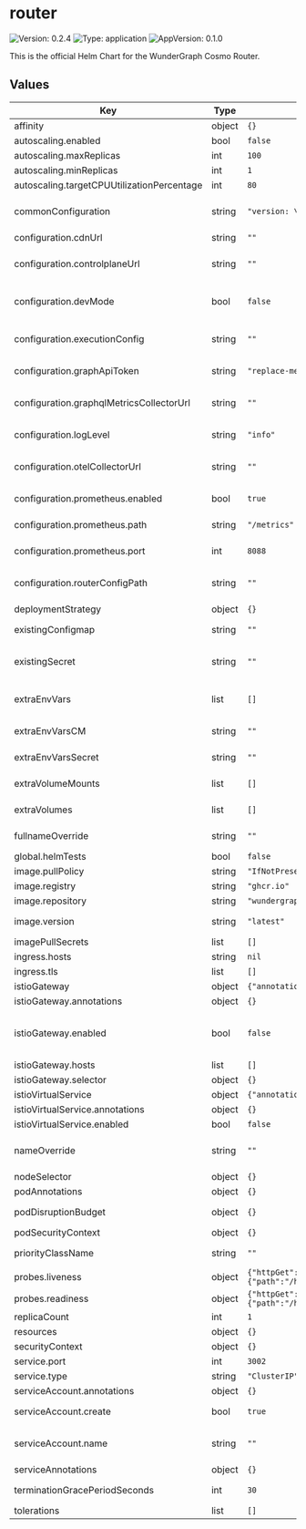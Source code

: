 # router

![Version: 0.2.4](https://img.shields.io/badge/Version-0.2.4-informational?style=flat-square) ![Type: application](https://img.shields.io/badge/Type-application-informational?style=flat-square) ![AppVersion: 0.1.0](https://img.shields.io/badge/AppVersion-0.1.0-informational?style=flat-square)

This is the official Helm Chart for the WunderGraph Cosmo Router.

## Values

| Key | Type | Default | Description |
|-----|------|---------|-------------|
| affinity | object | `{}` |  |
| autoscaling.enabled | bool | `false` |  |
| autoscaling.maxReplicas | int | `100` |  |
| autoscaling.minReplicas | int | `1` |  |
| autoscaling.targetCPUUtilizationPercentage | int | `80` |  |
| commonConfiguration | string | `"version: \"1\"\nlog_level: \"info\""` | For a full list of available configuration options, see https://cosmo-docs.wundergraph.com/router/configuration |
| configuration.cdnUrl | string | `""` |  |
| configuration.controlplaneUrl | string | `""` | The URL of the Cosmo Controlplane. Should be internal to the cluster. Default to cloud if not set. |
| configuration.devMode | bool | `false` | Set to true to enable the development mode. This allows for Advanced Request Tracing (ART) in the GraphQL Playground |
| configuration.executionConfig | string | `""` | If your config exceeds 1MB (Kubernetes limit), you have to mount it as a file and set the path in routerConfigPath instead |
| configuration.graphApiToken | string | `"replace-me"` | The router token is used to authenticate the router against the controlplane (required) |
| configuration.graphqlMetricsCollectorUrl | string | `""` | The URL of the Cosmo GraphQL Metrics Collector. Should be internal to the cluster. Default to cloud if not set. |
| configuration.logLevel | string | `"info"` | The log level of the router. Default to info if not set. |
| configuration.otelCollectorUrl | string | `""` | The URL of the Cosmo GraphQL OTEL Collector. Should be internal to the cluster. Default to cloud if not set. |
| configuration.prometheus.enabled | bool | `true` | Enables prometheus metrics support. Default is true. |
| configuration.prometheus.path | string | `"/metrics"` | The HTTP path where metrics are exposed. Default is "/metrics". |
| configuration.prometheus.port | int | `8088` | The port where metrics are exposed. Default is port 8088. |
| configuration.routerConfigPath | string | `""` | A possible to solution could be to use an init container to download the file from a CDN. If set, polling of the config is disabled. |
| deploymentStrategy | object | `{}` |  |
| existingConfigmap | string | `""` | If this is set, the commonConfiguration section is ignored. |
| existingSecret | string | `""` | Existing secret in the same namespace containing the graphApiToken. The secret key has to match with current secret. |
| extraEnvVars | list | `[]` | Allows to set additional environment / runtime variables on the container. Useful for global application non-specific settings. |
| extraEnvVarsCM | string | `""` | Name of existing ConfigMap containing extra env vars |
| extraEnvVarsSecret | string | `""` | Name of existing Secret containing extra env vars |
| extraVolumeMounts | list | `[]` | Optionally specify extra list of additional volumeMounts for Router container's |
| extraVolumes | list | `[]` | Optionally specify extra list of additional volumes for Router pods |
| fullnameOverride | string | `""` | String to fully override common.names.fullname template |
| global.helmTests | bool | `false` |  |
| image.pullPolicy | string | `"IfNotPresent"` |  |
| image.registry | string | `"ghcr.io"` |  |
| image.repository | string | `"wundergraph/cosmo/router"` |  |
| image.version | string | `"latest"` | Overrides the image tag whose default is the chart appVersion. |
| imagePullSecrets | list | `[]` |  |
| ingress.hosts | string | `nil` |  |
| ingress.tls | list | `[]` |  |
| istioGateway | object | `{"annotations":{},"enabled":false,"hosts":[],"selector":{}}` | Requires Istio v1.5 or greater |
| istioGateway.annotations | object | `{}` | Annotations for the Gateway |
| istioGateway.enabled | bool | `false` | enable the istioGateway - often used in conjunction with istioVirtualService to expose services via an istio gateway deployment |
| istioGateway.hosts | list | `[]` | List of hosts that the gateway can serve |
| istioGateway.selector | object | `{}` | Selectors for the Gateway deployment |
| istioVirtualService | object | `{"annotations":{},"enabled":false}` | Requires Istio v1.5 or greater |
| istioVirtualService.annotations | object | `{}` | Annotations for the VirtualService |
| istioVirtualService.enabled | bool | `false` | enable an Istio VirtualService |
| nameOverride | string | `""` | String to partially override common.names.fullname template (will maintain the release name) |
| nodeSelector | object | `{}` |  |
| podAnnotations | object | `{}` |  |
| podDisruptionBudget | object | `{}` | Sets the [pod disruption budget](https://kubernetes.io/docs/tasks/run-application/configure-pdb/) for Deployment pods |
| podSecurityContext | object | `{}` |  |
| priorityClassName | string | `""` | Set to existing PriorityClass name to control pod preemption by the scheduler |
| probes.liveness | object | `{"httpGet":{"path":"/health/live","port":"http"},"initialDelaySeconds":10}` | Configure liveness probe |
| probes.readiness | object | `{"httpGet":{"path":"/health/ready","port":"http"},"initialDelaySeconds":5}` | Configure readiness probe |
| replicaCount | int | `1` |  |
| resources | object | `{}` |  |
| securityContext | object | `{}` |  |
| service.port | int | `3002` |  |
| service.type | string | `"ClusterIP"` |  |
| serviceAccount.annotations | object | `{}` | Annotations to add to the service account |
| serviceAccount.create | bool | `true` | Specifies whether a service account should be created |
| serviceAccount.name | string | `""` | The name of the service account to use. If not set and create is true, a name is generated using the fullname template |
| serviceAnnotations | object | `{}` |  |
| terminationGracePeriodSeconds | int | `30` | Sets the [termination grace period](https://kubernetes.io/docs/concepts/containers/container-lifecycle-hooks/#hook-handler-execution) for Deployment pods |
| tolerations | list | `[]` |  |


